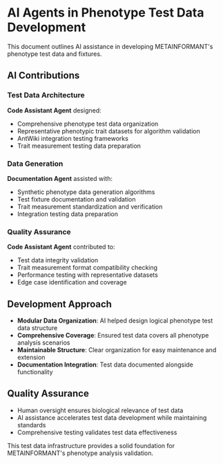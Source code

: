 # AI Agents in Phenotype Test Data Development

This document outlines AI assistance in developing METAINFORMANT's phenotype test data and fixtures.

## AI Contributions

### Test Data Architecture
**Code Assistant Agent** designed:
- Comprehensive phenotype test data organization
- Representative phenotypic trait datasets for algorithm validation
- AntWiki integration testing frameworks
- Trait measurement testing data preparation

### Data Generation
**Documentation Agent** assisted with:
- Synthetic phenotype data generation algorithms
- Test fixture documentation and validation
- Trait measurement standardization and verification
- Integration testing data preparation

### Quality Assurance
**Code Assistant Agent** contributed to:
- Test data integrity validation
- Trait measurement format compatibility checking
- Performance testing with representative datasets
- Edge case identification and coverage

## Development Approach

- **Modular Data Organization**: AI helped design logical phenotype test data structure
- **Comprehensive Coverage**: Ensured test data covers all phenotype analysis scenarios
- **Maintainable Structure**: Clear organization for easy maintenance and extension
- **Documentation Integration**: Test data documented alongside functionality

## Quality Assurance

- Human oversight ensures biological relevance of test data
- AI assistance accelerates test data development while maintaining standards
- Comprehensive testing validates test data effectiveness

This test data infrastructure provides a solid foundation for METAINFORMANT's phenotype analysis validation.
